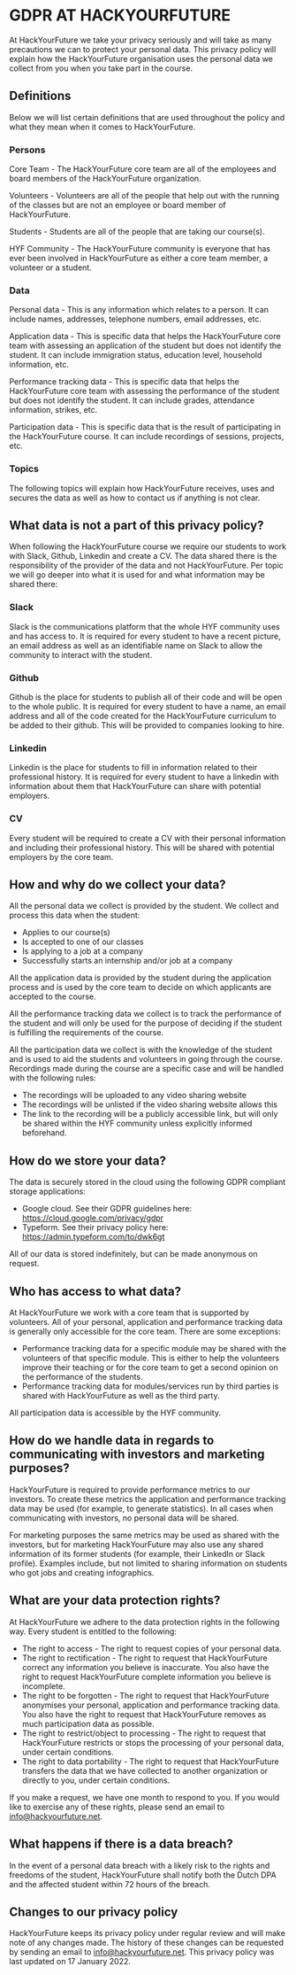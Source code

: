 # GDPR AT HACKYOURFUTURE

At HackYourFuture we take your privacy seriously and will take as many precautions we can to protect your personal data. This privacy policy will explain how the HackYourFuture organisation uses the personal data we collect from you when you take part in the course. 

## Definitions

Below we will list certain definitions that are used throughout the policy and what they mean when it comes to HackYourFuture.

### Persons

Core Team - The HackYourFuture core team are all of the employees and board members of the HackYourFuture organization.

Volunteers - Volunteers are all of the people that help out with the running of the classes but are not an employee or board member of HackYourFuture.

Students - Students are all of the people that are taking our course(s).

HYF Community - The HackYourFuture community is everyone that has ever been involved in HackYourFuture as either a core team member, a volunteer or a student.

### Data

Personal data - This is any information which relates to a person. It can include names, addresses, telephone numbers, email addresses, etc.

Application data - This is specific data that helps the HackYourFuture core team with assessing an application of the student but does not identify the student. It can include immigration status, education level, household information, etc.

Performance tracking data - This is specific data that helps the HackYourFuture core team with assessing the performance of the student but does not identify the student. It can include grades, attendance information, strikes, etc.

Participation data - This is specific data that is the result of participating in the HackYourFuture course. It can include recordings of sessions, projects, etc.

### Topics

The following topics will explain how HackYourFuture receives, uses and secures the data as well as how to contact us if anything is not clear.

## What data is not a part of this privacy policy?
When following the HackYourFuture course we require our students to work with Slack, Github, Linkedin and create a CV. The data shared there is the responsibility of the provider of the data and not HackYourFuture. Per topic we will go deeper into what it is used for and what information may be shared there:

### Slack
Slack is the communications platform that the whole HYF community uses and has access to. It is required for every student to have a recent picture, an email address as well as an identifiable name on Slack to allow the community to interact with the student.

### Github
Github is the place for students to publish all of their code and will be open to the whole public. It is required for every student to have a name, an email address and all of the code created for the HackYourFuture curriculum to be added to their github. This will be provided to companies looking to hire.

### Linkedin
Linkedin is the place for students to fill in information related to their professional history. It is required for every student to have a linkedin with information about them that HackYourFuture can share with potential employers.

### CV
Every student will be required to create a CV with their personal information and including their professional history. This will be shared with potential employers by the core team.

## How and why do we collect your data?

All the personal data we collect is provided by the student. We collect and process this data when the student:
- Applies to our course(s)
- Is accepted to one of our classes
- Is applying to a job at a company
- Successfully starts an internship and/or job at a company

All the application data is provided by the student during the application process and is used by the core team to decide on which applicants are accepted to the course.

All the performance tracking data we collect is to track the performance of the student and will only be used for the purpose of deciding if the student is fulfilling the requirements of the course.

All the participation data we collect is with the knowledge of the student and is used to aid the students and volunteers in going through the course. Recordings made during the course are a specific case and will be handled with the following rules:
- The recordings will be uploaded to any video sharing website
- The recordings will be unlisted if the video sharing website allows this
- The link to the recording will be a publicly accessible link, but will only be shared within the HYF community unless explicitly informed beforehand.

## How do we store your data?
The data is securely stored in the cloud using the following GDPR compliant storage applications:

- Google cloud. See their GDPR guidelines here: https://cloud.google.com/privacy/gdpr
- Typeform. See their privacy policy here: https://admin.typeform.com/to/dwk6gt 

All of our data is stored indefinitely, but can be made anonymous on request.

## Who has access to what data?
At HackYourFuture we work with a core team that is supported by volunteers. All of your personal, application and performance tracking data is generally only accessible for the core team. There are some exceptions:

- Performance tracking data for a specific module may be shared with the volunteers of that specific module. This is either to help the volunteers improve their teaching or for the core team to get a second opinion on the performance of the students.
- Performance tracking data for modules/services run by third parties is shared with HackYourFuture as well as the third party.

All participation data is accessible by the HYF community.

## How do we handle data in regards to communicating with investors and marketing purposes?
HackYourFuture is required to provide performance metrics to our investors. To create these metrics the application and performance tracking data may be used (for example, to generate statistics). In all cases when communicating with investors, no personal data will be shared.

For marketing purposes the same metrics may be used as shared with the investors, but for marketing HackYourFuture may also use any shared information of its former students (for example, their LinkedIn or Slack profile). Examples include, but not limited to sharing information on students who got jobs and creating infographics.

## What are your data protection rights?
At HackYourFuture we adhere to the data protection rights in the following way. Every student is entitled to the following:

- The right to access - The right to request copies of your personal data.
- The right to rectification - The right to request that HackYourFuture correct any information you believe is inaccurate. You also have the right to request HackYourFuture complete information you believe is incomplete.
- The right to be forgotten - The right to request that HackYourFuture anonymises your personal, application and performance tracking data. You also have the right to request that HackYourFuture removes as much participation data as possible.
- The right to restrict/object to processing - The right to request that HackYourFuture restricts or stops the processing of your personal data, under certain conditions.
- The right to data portability - The right to request that HackYourFuture transfers the data that we have collected to another organization or directly to you, under certain conditions.

If you make a request, we have one month to respond to you. If you would like to exercise any of these rights, please send an email to info@hackyourfuture.net. 

## What happens if there is a data breach?
In the event of a personal data breach with a likely risk to the rights and freedoms of the student, HackYourFuture shall notify both the Dutch DPA and the affected student within 72 hours of the breach. 

## Changes to our privacy policy
HackYourFuture keeps its privacy policy under regular review and will make note of any changes made. The history of these changes can be requested by sending an email to info@hackyourfuture.net. This privacy policy was last updated on 17 January 2022.


